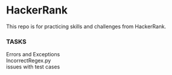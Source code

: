 # HackerRank
This repo is for practicing skills and challenges from HackerRank.

### TASKS
Errors and Exceptions  
  IncorrectRegex.py  
      issues with test cases
